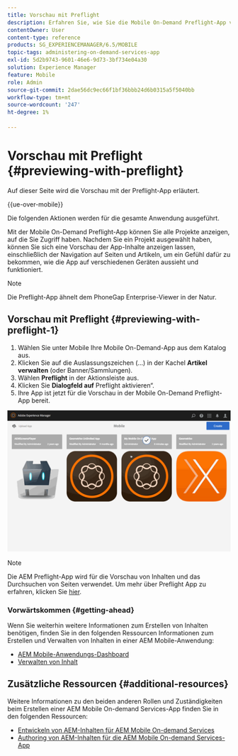 ```yaml
---
title: Vorschau mit Preflight
description: Erfahren Sie, wie Sie die Mobile On-Demand Preflight-App verwenden, um alle Projekte anzuzeigen, auf die Sie Zugriff haben.
contentOwner: User
content-type: reference
products: SG_EXPERIENCEMANAGER/6.5/MOBILE
topic-tags: administering-on-demand-services-app
exl-id: 5d2b9743-9601-46e6-9d73-3bf734e04a30
solution: Experience Manager
feature: Mobile
role: Admin
source-git-commit: 2dae56dc9ec66f1bf36bbb24d6b0315a5f5040bb
workflow-type: tm+mt
source-wordcount: '247'
ht-degree: 1%

---
```


# Vorschau mit Preflight {#previewing-with-preflight}

Auf dieser Seite wird die Vorschau mit der Preflight-App erläutert.

{{ue-over-mobile}}

Die folgenden Aktionen werden für die gesamte Anwendung ausgeführt.

Mit der Mobile On-Demand Preflight-App können Sie alle Projekte anzeigen, auf die Sie Zugriff haben. Nachdem Sie ein Projekt ausgewählt haben, können Sie sich eine Vorschau der App-Inhalte anzeigen lassen, einschließlich der Navigation auf Seiten und Artikeln, um ein Gefühl dafür zu bekommen, wie die App auf verschiedenen Geräten aussieht und funktioniert.

>[!NOTE]
>
>Die Preflight-App ähnelt dem PhoneGap Enterprise-Viewer in der Natur.

## Vorschau mit Preflight {#previewing-with-preflight-1}

1. Wählen Sie unter Mobile Ihre Mobile On-Demand-App aus dem Katalog aus.
1. Klicken Sie auf die Auslassungszeichen (…) in der Kachel **Artikel verwalten** (oder Banner/Sammlungen).
1. Wählen **Preflight** in der Aktionsleiste aus.
1. Klicken Sie **Dialogfeld auf** Preflight aktivieren“.
1. Ihre App ist jetzt für die Vorschau in der Mobile On-Demand Preflight-App bereit.

![chlimage_1-8](assets/chlimage_1-8.gif)

>[!NOTE]
>
>Die AEM Preflight-App wird für die Vorschau von Inhalten und das Durchsuchen von Seiten verwendet. Um mehr über Preflight App zu erfahren, klicken Sie [hier](https://helpx.adobe.com/de/digital-publishing-solution/help/aem-mobile-end-of-life-faq.html).
>

### Vorwärtskommen {#getting-ahead}

Wenn Sie weiterhin weitere Informationen zum Erstellen von Inhalten benötigen, finden Sie in den folgenden Ressourcen Informationen zum Erstellen und Verwalten von Inhalten in einer AEM Mobile-Anwendung:

* [AEM Mobile-Anwendungs-Dashboard](/help/mobile/mobile-apps-ondemand-application-dashboard.md)
* [Verwalten von Inhalt](/help/mobile/mobile-apps-ondemand-manage-content-ondemand.md)

## Zusätzliche Ressourcen {#additional-resources}

Weitere Informationen zu den beiden anderen Rollen und Zuständigkeiten beim Erstellen einer AEM Mobile On-demand Services-App finden Sie in den folgenden Ressourcen:

* [Entwickeln von AEM-Inhalten für AEM Mobile On-demand Services](/help/mobile/aem-mobile-on-demand.md)
* [Authoring von AEM-Inhalten für die AEM Mobile On-demand Services-App](/help/mobile/mobile-apps-ondemand.md)
